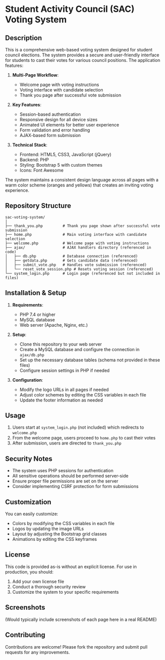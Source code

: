 # Student Activity Council (SAC) Voting System

## Description

This is a comprehensive web-based voting system designed for student council elections. The system provides a secure and user-friendly interface for students to cast their votes for various council positions. The application features:

1. **Multi-Page Workflow**:
   - Welcome page with voting instructions
   - Voting interface with candidate selection
   - Thank you page after successful vote submission

2. **Key Features**:
   - Session-based authentication
   - Responsive design for all device sizes
   - Animated UI elements for better user experience
   - Form validation and error handling
   - AJAX-based form submission

3. **Technical Stack**:
   - Frontend: HTML5, CSS3, JavaScript (jQuery)
   - Backend: PHP
   - Styling: Bootstrap 5 with custom themes
   - Icons: Font Awesome

The system maintains a consistent design language across all pages with a warm color scheme (oranges and yellows) that creates an inviting voting experience.

## Repository Structure

```
sac-voting-system/
│
├── thank_you.php         # Thank you page shown after successful vote submission
├── home.php              # Main voting interface with candidate selection
├── welcome.php           # Welcome page with voting instructions
├── ajax/                 # AJAX handlers directory (referenced in code)
│   ├── db.php            # Database connection (referenced)
│   ├── getdata.php       # Gets candidate data (referenced)
│   ├── submit_vote.php   # Handles vote submission (referenced)
│   └── reset_vote_session.php # Resets voting session (referenced)
└── system_login.php      # Login page (referenced but not included in files)
```

## Installation & Setup

1. **Requirements**:
   - PHP 7.4 or higher
   - MySQL database
   - Web server (Apache, Nginx, etc.)

2. **Setup**:
   - Clone this repository to your web server
   - Create a MySQL database and configure the connection in `ajax/db.php`
   - Set up the necessary database tables (schema not provided in these files)
   - Configure session settings in PHP if needed

3. **Configuration**:
   - Modify the logo URLs in all pages if needed
   - Adjust color schemes by editing the CSS variables in each file
   - Update the footer information as needed

## Usage

1. Users start at `system_login.php` (not included) which redirects to `welcome.php`
2. From the welcome page, users proceed to `home.php` to cast their votes
3. After submission, users are directed to `thank_you.php`

## Security Notes

- The system uses PHP sessions for authentication
- All sensitive operations should be performed server-side
- Ensure proper file permissions are set on the server
- Consider implementing CSRF protection for form submissions

## Customization

You can easily customize:
- Colors by modifying the CSS variables in each file
- Logos by updating the image URLs
- Layout by adjusting the Bootstrap grid classes
- Animations by editing the CSS keyframes

## License

This code is provided as-is without an explicit license. For use in production, you should:

1. Add your own license file
2. Conduct a thorough security review
3. Customize the system to your specific requirements

## Screenshots

(Would typically include screenshots of each page here in a real README)

## Contributing

Contributions are welcome! Please fork the repository and submit pull requests for any improvements.
